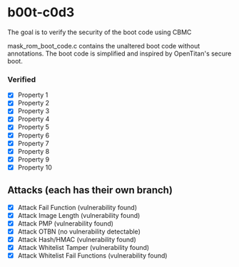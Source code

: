 # b00t-c0d3
The goal is to verify the security of the boot code using CBMC

mask_rom_boot_code.c contains the unaltered boot code without annotations. The boot code is simplified and inspired by OpenTitan's secure boot.


### Verified
- [x] Property 1
- [x] Property 2
- [x] Property 3
- [x] Property 4
- [x] Property 5
- [x] Property 6
- [x] Property 7
- [x] Property 8
- [x] Property 9
- [x] Property 10

## Attacks (each has their own branch)
- [x] Attack Fail Function (vulnerability found)
- [x] Attack Image Length (vulnerability found)
- [x] Attack PMP (vulnerability found)
- [x] Attack OTBN (no vulnerability detectable)
- [x] Attack Hash/HMAC (vulnerability found)
- [x] Attack Whitelist Tamper (vulnerability found)
- [x] Attack Whitelist Fail Functions  (vulnerability found)
